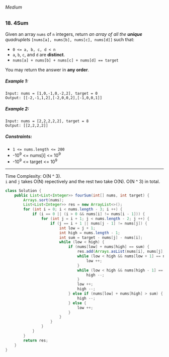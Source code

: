 ###### Medium

### 18. 4Sum

Given an array `nums` of `n` integers, return _an array of all the **unique** quadruplets_ `[nums[a], nums[b], nums[c], nums[d]]` such that:

- `0 <= a, b, c, d < n`
- `a`, `b`, `c`, and `d` are **distinct**.
- `nums[a] + nums[b] + nums[c] + nums[d] == target`

You may return the answer in **any order**.

 

##### Example 1:
```
Input: nums = [1,0,-1,0,-2,2], target = 0
Output: [[-2,-1,1,2],[-2,0,0,2],[-1,0,0,1]]
```
##### Example 2:
```
Input: nums = [2,2,2,2,2], target = 8
Output: [[2,2,2,2]]
``` 

##### Constraints:

- `1 <= nums.length <= 200`
- -10<sup>9</sup> <= nums[i] <= 10<sup>9</sup>
- -10<sup>9</sup> <= target <= 10<sup>9</sup>

***

Time Complexity: O(N ^ 3).  
`i` and `j` takes O(N) repectively and the rest two take O(N). O(N ^ 3) in total.

```java
class Solution {
    public List<List<Integer>> fourSum(int[] nums, int target) {
        Arrays.sort(nums);
        List<List<Integer>> res = new ArrayList<>();
        for (int i = 0; i < nums.length - 3; i ++) {
            if (i == 0 || (i > 0 && nums[i] != nums[i - 1])) {
                for (int j = i + 1; j < nums.length - 2; j ++) {
                    if (j == i + 1 || nums[j - 1] != nums[j]) {
                        int low = j + 1;
                        int high = nums.length - 1;
                        int sum = target - nums[j] - nums[i];
                        while (low < high) {
                            if (nums[low] + nums[high] == sum) {
                                res.add(Arrays.asList(nums[i], nums[j], nums[low], nums[high]));
                                while (low < high && nums[low + 1] == nums[low]) {
                                    low ++;
                                }
                                while (low < high && nums[high - 1] == nums[high]) {
                                    high --;
                                }
                                low ++;
                                high --;
                            } else if (nums[low] + nums[high] > sum) {
                                high --;
                            } else {
                                low ++;
                            }
                        }
                    }
                }
            } 
        }
        return res;
    }
}
```
